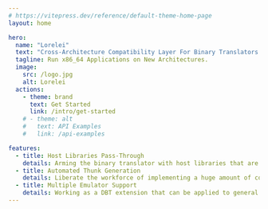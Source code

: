 ```yaml
---
# https://vitepress.dev/reference/default-theme-home-page
layout: home

hero:
  name: "Lorelei"
  text: "Cross-Architecture Compatibility Layer For Binary Translators."
  tagline: Run x86_64 Applications on New Architectures.
  image:
    src: /logo.jpg
    alt: Lorelei
  actions:
    - theme: brand
      text: Get Started
      link: /intro/get-started
    # - theme: alt
    #   text: API Examples
    #   link: /api-examples

features:
  - title: Host Libraries Pass-Through
    details: Arming the binary translator with host libraries that are already available on the target architecture.
  - title: Automated Thunk Generation
    details: Liberate the workforce of implementing a huge amount of conversion stubs manually.
  - title: Multiple Emulator Support
    details: Working as a DBT extension that can be applied to general DBTs, such as QEMU user emulator, Blink and Box64.
---
```


